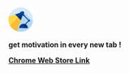 ![Alt text](img/icon48.png?raw=true "Title")

**get motivation in every new tab !**

**[Chrome Web Store Link](https://chrome.google.com/webstore/detail/motivational-new-tab/eafaenflohjfeclijaamobpjedbebopg?hl=tr&authuser=0)**